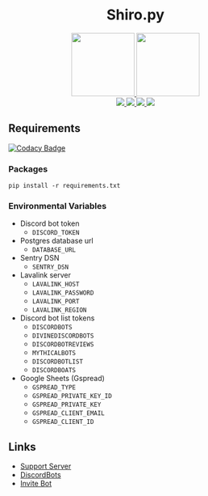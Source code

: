 <div align="center">
  <h1>Shiro.py</h1>
  <a href="https://discordbots.org/bot/593116701281746955">
    <img src="https://cdn.discordapp.com/app-icons/593116701281746955/f3ab56b8d306025937032e5ce07efb4b.png" height="125px">
  </a>
  <a href="https://discordbots.org/bot/593116701281746955">
    <img src="https://discordbots.org/api/widget/593116701281746955.svg" height="125px">
  </a>
  <br>
  <a href="https://discordbots.org/bot/593116701281746955">
    <img src="https://www.codefactor.io/repository/github/mrspinne/shiro.py/badge">
  </a>
  <a href="https://discordbots.org/bot/593116701281746955">
    <img src="https://img.shields.io/badge/python-3.7-blue">
  </a>
  <a href="https://discordbots.org/bot/593116701281746955">
    <img src="https://img.shields.io/badge/version-1.1-orange">
  </a>
  <a href="https://discordbots.org/bot/593116701281746955">
    <img src="https://img.shields.io/discord/600761022089003021">
  </a>
</div>

## Requirements

[![Codacy Badge](https://api.codacy.com/project/badge/Grade/13cffdffc33045ee9dea2a6a45535ba3)](https://app.codacy.com/app/MrSpinne/Shiro.py?utm_source=github.com&utm_medium=referral&utm_content=MrSpinne/Shiro.py&utm_campaign=Badge_Grade_Dashboard)

### Packages
    pip install -r requirements.txt
### Environmental Variables 
* Discord bot token
    * `DISCORD_TOKEN`
* Postgres database url
    * `DATABASE_URL`
* Sentry DSN
    * `SENTRY_DSN`
* Lavalink server
    * `LAVALINK_HOST`
    * `LAVALINK_PASSWORD`
    * `LAVALINK_PORT`
    * `LAVALINK_REGION`
* Discord bot list tokens
    * `DISCORDBOTS`
    * `DIVINEDISCORDBOTS` 
    * `DISCORDBOTREVIEWS`
    * `MYTHICALBOTS`
    * `DISCORDBOTLIST`
    * `DISCORDBOATS`
* Google Sheets (Gspread)
    * `GSPREAD_TYPE`
    * `GSPREAD_PRIVATE_KEY_ID`
    * `GSPREAD_PRIVATE_KEY`
    * `GSPREAD_CLIENT_EMAIL`
    * `GSPREAD_CLIENT_ID`

## Links
* [Support Server](https://discord.gg/5z4z8kh)
* [DiscordBots](https://discordbots.org/bot/593116701281746955)
* [Invite Bot](https://discordapp.com/oauth2/authorize?client_id=593116701281746955&permissions=3238976&scope=bot)